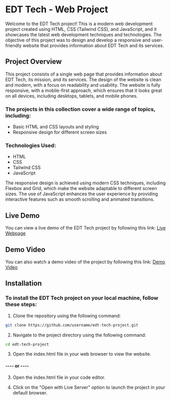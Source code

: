 # EDT Tech - Web Project


Welcome to the EDT Tech project! This is a modern web development project created using HTML, CSS (Tailwind CSS), and JavaScript, and it showcases the latest web development techniques and technologies. The objective of this project was to design and develop a responsive and user-friendly website that provides information about EDT Tech and its services.

## Project Overview


This project consists of a single web page that provides information about EDT Tech, its mission, and its services. The design of the website is clean and modern, with a focus on readability and usability. The website is fully responsive, with a mobile-first approach, which ensures that it looks great on all devices, including desktops, tablets, and mobile phones.


### The projects in this collection cover a wide range of topics, including:

- Basic HTML and CSS layouts and styling
- Responsive design for different screen sizes

### Technologies Used:

- HTML
- CSS
- Tailwind CSS
- JavaScript

The responsive design is achieved using modern CSS techniques, including Flexbox and Grid, which make the website adaptable to different screen sizes. The use of JavaScript enhances the user experience by providing interactive features such as smooth scrolling and animated transitions.

## Live Demo
You can view a live demo of the EDT Tech project by following this link: [Live Webpage](https://skill-smooth.netlify.app/)

## Demo Video
You can also watch a demo video of the project by following this link: [Demo Video](https://skill-smooth.netlify.app/video)

## Installation

### To install the EDT Tech project on your local machine, follow these steps:
1. Clone the repository using the following command:
```                                                 bash
git clone https://github.com/username/edt-tech-project.git
```
2. Navigate to the project directory using the following command:
```                                                 bash
cd edt-tech-project
```
3. Open the index.html file in your web browser to view the website.

#### ---- or ----

3. Open the index.html file in your code editor.

4. Click on the "Open with Live Server" option to launch the project in your default browser.


